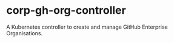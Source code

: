 # corp-gh-org-controller
A Kubernetes controller to create and manage GitHub Enterprise Organisations.
